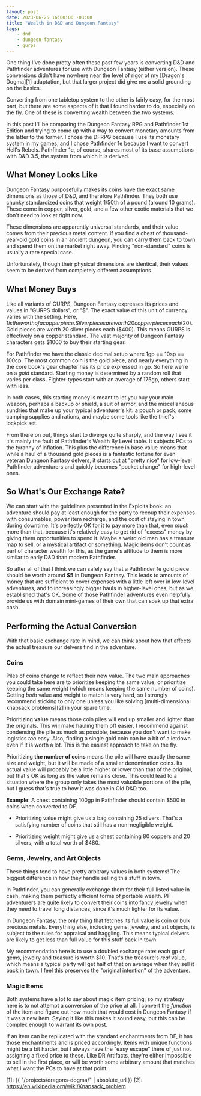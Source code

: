 ```yaml
---
layout: post
date: 2023-06-25 16:00:00 -03:00
title: "Wealth in D&D and Dungeon Fantasy"
tags:
    - dnd
    - dungeon-fantasy
    - gurps
---
```


One thing I've done pretty often these past few years is converting D&D and
Pathfinder adventures for use with Dungeon Fantasy (either version). These
conversions didn't have nowhere near the level of rigor of my [Dragon's
Dogma][1] adaptation, but that larger project did give me a solid grounding on
the basics.

Converting from one tabletop system to the other is fairly easy, for the most
part, but there are some aspects of it that I found harder to do, especially on
the fly. One of these is converting wealth between the two systems.

In this post I'll be comparing the Dungeon Fantasy RPG and Pathfinder 1st
Edition and trying to come up with a way to convert monetary amounts from the
latter to the former. I chose the DFRPG because I use its monetary system in my
games, and I chose Pathfinder 1e because I want to convert Hell's
Rebels. Pathfinder 1e, of course, shares most of its base assumptions with D&D
3.5, the system from which it is derived.

## What Money Looks Like

Dungeon Fantasy purposefully makes its coins have the exact same dimensions as
those of D&D, and therefore Pathfinder. They both use chunky standardized coins
that weight 1/50th of a pound (around 10 grams). These come in copper, silver,
gold, and a few other exotic materials that we don't need to look at right now.

These dimensions are apparently universal standards, and their value comes from
their precious metal content. If you find a chest of thousand-year-old gold
coins in an ancient dungeon, you can carry them back to town and spend them on
the market right away. Finding "non-standard" coins is usually a rare special
case.

Unfortunately, though their physical dimensions are identical, their values seem
to be derived from completely different assumptions.

## What Money Buys

Like all variants of GURPS, Dungeon Fantasy expresses its prices and values in
"GURPS dollars", or "$". The exact value of this unit of currency varies with
the setting. Here, $1 is the worth of a copper piece. Silver pieces are worth 20
copper pieces each ($20). Gold pieces are worth 20 silver pieces each
($400). This means GURPS is effectively on a copper standard. The vast majority
of Dungeon Fantasy characters gets $1000 to buy their starting gear.

For Pathfinder we have the classic decimal setup where 1gp == 10sp == 100cp. The
most common coin is the gold piece, and nearly everything in the core book's
gear chapter has its price expressed in gp. So here we're on a _gold_
standard. Starting money is determined by a random roll that varies per
class. Fighter-types start with an average of 175gp, others start with less.

In both cases, this starting money is meant to let you buy your main weapon,
perhaps a backup or shield, a suit of armor, and the miscellaneous sundries that
make up your typical adventurer's kit: a pouch or pack, some camping supplies
and rations, and maybe some tools like the thief's lockpick set.

From there on out, things start to diverge quite sharply, and the way I see it
it's mainly the fault of Pathfinder's Wealth By Level table. It subjects PCs to
the tyranny of inflation. This plus the difference in base value means that
while a haul of a thousand gold pieces is a fantastic fortune for even veteran
Dungeon Fantasy delvers, it starts out at "pretty nice" for low-level Pathfinder
adventurers and quickly becomes "pocket change" for high-level ones.

## So What's Our Exchange Rate?

We can start with the guidelines presented in the Exploits book: an adventure
should pay at least enough for the party to recoup their expenses with
consumables, power item recharge, and the cost of staying in town during
downtime. It's perfectly OK for it to pay more than that, even _much_ more than
that, because it's relatively easy to get rid of "excess" money by giving them
opportunities to spend it. Maybe a weird old man has a treasure map to sell, or
a mystical artifact or something. Magic items don't count as part of character
wealth for this, as the game's attitude to them is more similar to early D&D
than modern Pathfinder.

So after all of that I think we can safely say that a Pathfinder 1e gold piece
should be worth around **$5** in Dungeon Fantasy. This leads to amounts of money
that are sufficient to cover expenses with a little left over in low-level
adventures, and to increasingly bigger hauls in higher-level ones, but as we
established that's OK. Some of those Pathfinder adventures even helpfully
provide us with domain mini-games of their own that can soak up that extra cash.

## Performing the Actual Conversion

With that basic exchange rate in mind, we can think about how that affects the
actual treasure our delvers find in the adventure.

### Coins

Piles of coins change to reflect their new value. The two main approaches you
could take here are to prioritize keeping the same value, or prioritize keeping
the same weight (which means keeping the same number of coins). Getting _both_
value and weight to match is very hard, so I strongly recommend sticking to only
one unless you like solving [multi-dimensional knapsack problems][2] in your
spare time.

Prioritizing **value** means those coin piles will end up smaller and lighter
than the originals. This will make hauling them off easier. I recommend against
condensing the pile as much as possible, because you don't want to make
logistics _too_ easy. Also, finding a single gold coin can be a bit of a letdown
even if it is worth a lot. This is the easiest approach to take on the fly.

Prioritizing **the number of coins** means the pile will have exactly the same
size and weight, but it will be made of a smaller denomination coins. Its actual
value will probably be a little higher or lower than that of the original, but
that's OK as long as the value remains close. This could lead to a situation
where the group only takes the most valuable portions of the pile, but I guess
that's true to how it was done in Old D&D too.

**Example**: A chest containing 100gp in Pathfinder should contain $500 in coins
when converted to DF.

- Prioritizing value might give us a bag containing 25 silvers. That's a
  satisfying number of coins that still has a non-negligible weight.

- Prioritizing weight might give us a chest containing 80 coppers and 20
  silvers, with a total worth of $480.

### Gems, Jewelry, and Art Objects

These things tend to have pretty arbitrary values in both systems! The biggest
difference in how they handle selling this stuff in town.

In Pathfinder, you can generally exchange them for their full listed value in
cash, making them perfectly efficient forms of portable wealth. PF adventurers
are quite likely to convert their coins into fancy jewelry when they need to
travel long distances, since it's much lighter for its value.

In Dungeon Fantasy, the only thing that fetches its full value is coin or bulk
precious metals. Everything else, including gems, jewelry, and art objects, is
subject to the rules for appraisal and haggling. This means typical delvers are
likely to get less than full value for this stuff back in town.

My recommendation here is to use a doubled exchange rate: each gp of gems,
jewelry and treasure is worth $10. That's the treasure's _real_ value, which
means a typical party will get half of that on average when they sell it back in
town. I feel this preserves the "original intention" of the adventure.

### Magic Items

Both systems have a lot to say about magic item pricing, so my strategy here is
to not attempt a conversion of the price at all. I convert the _function_ of the
item and figure out how much that would cost in Dungeon Fantasy if it was a new
item. Saying it like this makes it sound easy, but this can be complex enough to
warrant its own post.

If an item can be replicated with the standard enchantments from DF, it has
those enchantments and is priced accordingly. Items with unique functions might
be a bit harder, but I always have the "easy escape" there of just not assigning
a fixed price to these. Like DR Artifacts, they're either impossible to sell in
the first place, or will be worth some arbitrary amount that matches what I want
the PCs to have at that point.

[1]: {{ "/projects/dragons-dogma/" | absolute_url }}
[2]: https://en.wikipedia.org/wiki/Knapsack_problem
